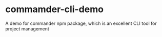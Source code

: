 # commamder-cli-demo
A demo for commander npm package, which is an excellent CLI tool for project management
